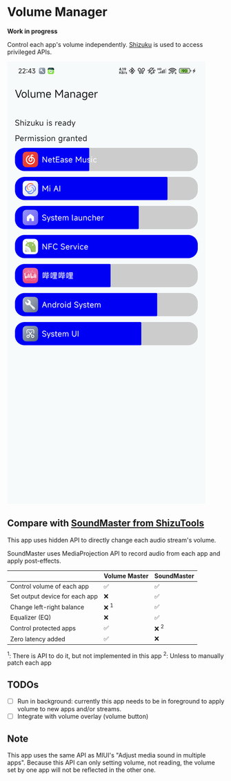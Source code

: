 # Volume Manager

**Work in progress**

Control each app's volume independently. [Shizuku](https://shizuku.rikka.app/) is used to access privileged APIs.

![Screenshot](screenshot.png)

## Compare with [SoundMaster from ShizuTools](https://github.com/legendsayantan/ShizuTools/wiki/SoundMaster)

This app uses hidden API to directly change each audio stream's volume.

SoundMaster uses MediaProjection API to record audio from each app and apply post-effects.

|                                | Volume Master  | SoundMaster    |
| ------------------------------ | -------------- | -------------- |
| Control volume of each app     | ✅              | ✅              |
| Set output device for each app | ❌              | ✅              |
| Change left-right balance      | ❌ <sup>1</sup> | ✅              |
| Equalizer (EQ)                 | ❌              | ✅              |
| Control protected apps         | ✅              | ❌ <sup>2</sup> |
| Zero latency added             | ✅              | ❌              |

<sup>1</sup>: There is API to do it, but not implemented in this app
<sup>2</sup>: Unless to manually patch each app

## TODOs

- [ ] Run in background: currently this app needs to be in foreground to apply volume to new apps and/or streams.
- [ ] Integrate with volume overlay (volume button)

## Note

This app uses the same API as MIUI's "Adjust media sound in multiple apps". Because this API can only setting volume, not reading, the volume set by one app will not be reflected in the other one.
